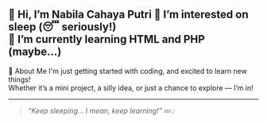 👋 Hi, I’m Nabila Cahaya Putri
👀 I’m interested on **sleep** (😴 seriously!)  
🌱 I’m currently learning **HTML** and **PHP** (maybe...)  
---
🧠 About Me
I'm just getting started with coding, and excited to learn new things!  
Whether it’s a mini project, a silly idea, or just a chance to explore — I’m in!

---
> _“Keep sleeping… I mean, keep learning!”_ 💤💡
